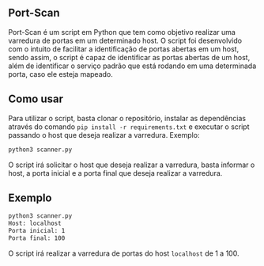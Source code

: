 ## Port-Scan
Port-Scan é um script em Python que tem como objetivo realizar uma varredura de portas em um determinado host. O script foi desenvolvido com o intuito de facilitar a identificação de portas abertas em um host, sendo assim, o script é capaz de identificar as portas abertas de um host, além de identificar o serviço padrão que está rodando em uma determinada porta, caso ele esteja mapeado.

## Como usar
Para utilizar o script, basta clonar o repositório, instalar as dependências através do comando `pip install -r requirements.txt` e executar o script passando o host que deseja realizar a varredura. Exemplo:
```bash
python3 scanner.py
```
O script irá solicitar o host que deseja realizar a varredura, basta informar o host, a porta inicial e a porta final que deseja realizar a varredura.

## Exemplo
```bash
python3 scanner.py
Host: localhost
Porta inicial: 1
Porta final: 100
```
O script irá realizar a varredura de portas do host `localhost` de 1 a 100.


